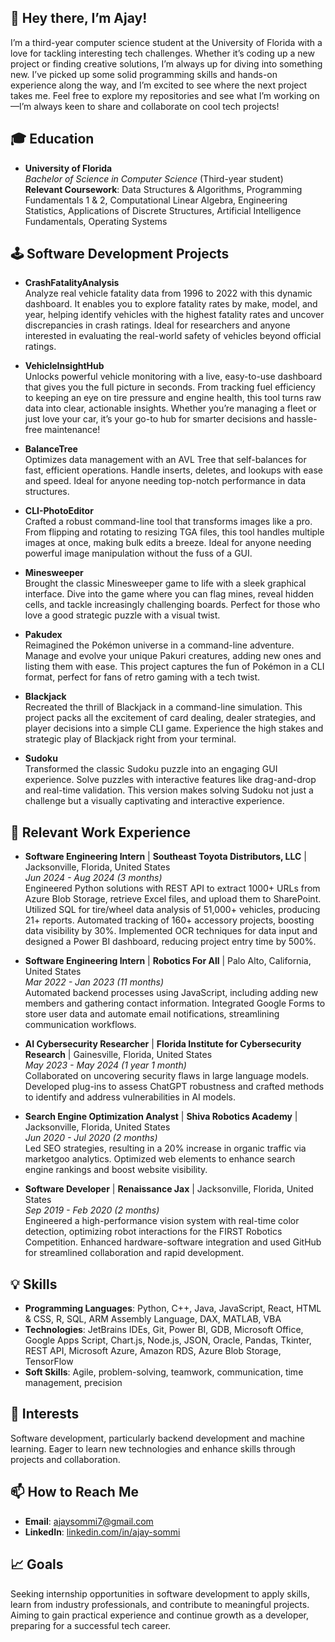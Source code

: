 ## 👋 Hey there, I’m Ajay!

I’m a third-year computer science student at the University of Florida with a love for tackling interesting tech challenges. Whether it’s coding up a new project or finding creative solutions, I’m always up for diving into something new. I’ve picked up some solid programming skills and hands-on experience along the way, and I’m excited to see where the next project takes me. Feel free to explore my repositories and see what I’m working on—I’m always keen to share and collaborate on cool tech projects!

## 🎓 Education

- **University of Florida**  
  *Bachelor of Science in Computer Science* (Third-year student)  
  **Relevant Coursework**: Data Structures & Algorithms, Programming Fundamentals 1 & 2, Computational Linear Algebra, Engineering Statistics, Applications of Discrete Structures, Artificial Intelligence Fundamentals, Operating Systems


## 🕹️ Software Development Projects

- **CrashFatalityAnalysis**  
  Analyze real vehicle fatality data from 1996 to 2022 with this dynamic dashboard. It enables you to explore fatality rates by make, model, and year, helping identify vehicles with the highest fatality rates and uncover discrepancies in crash ratings. Ideal for researchers and anyone interested in evaluating the real-world safety of vehicles beyond official ratings.
  
- **VehicleInsightHub**  
  Unlocks powerful vehicle monitoring with a live, easy-to-use dashboard that gives you the full picture in seconds. From tracking fuel efficiency to keeping an eye on tire pressure and engine health, this tool turns raw data into clear, actionable insights. Whether you’re managing a fleet or just love your car, it’s your go-to hub for smarter decisions and hassle-free maintenance!

- **BalanceTree**  
  Optimizes data management with an AVL Tree that self-balances for fast, efficient operations. Handle inserts, deletes, and lookups with ease and speed. Ideal for anyone needing top-notch performance in data structures.
  
- **CLI-PhotoEditor**  
  Crafted a robust command-line tool that transforms images like a pro. From flipping and rotating to resizing TGA files, this tool handles multiple images at once, making bulk edits a breeze. Ideal for anyone needing powerful image manipulation without the fuss of a GUI.

- **Minesweeper**  
  Brought the classic Minesweeper game to life with a sleek graphical interface. Dive into the game where you can flag mines, reveal hidden cells, and tackle increasingly challenging boards. Perfect for those who love a good strategic puzzle with a visual twist.

- **Pakudex**  
  Reimagined the Pokémon universe in a command-line adventure. Manage and evolve your unique Pakuri creatures, adding new ones and listing them with ease. This project captures the fun of Pokémon in a CLI format, perfect for fans of retro gaming with a tech twist.

- **Blackjack**  
  Recreated the thrill of Blackjack in a command-line simulation. This project packs all the excitement of card dealing, dealer strategies, and player decisions into a simple CLI game. Experience the high stakes and strategic play of Blackjack right from your terminal.

- **Sudoku**  
  Transformed the classic Sudoku puzzle into an engaging GUI experience. Solve puzzles with interactive features like drag-and-drop and real-time validation. This version makes solving Sudoku not just a challenge but a visually captivating and interactive experience.


## 💼 Relevant Work Experience

- **Software Engineering Intern** | **Southeast Toyota Distributors, LLC** | Jacksonville, Florida, United States  
  *Jun 2024 - Aug 2024 (3 months)*  
  Engineered Python solutions with REST API to extract 1000+ URLs from Azure Blob Storage, retrieve Excel files, and upload them to SharePoint. Utilized SQL for tire/wheel data analysis of 51,000+ vehicles, producing 21+ reports. Automated tracking of 160+ accessory projects, boosting data visibility by 30%. Implemented OCR techniques for data input and designed a Power BI dashboard, reducing project entry time by 500%.

- **Software Engineering Intern** | **Robotics For All** | Palo Alto, California, United States  
  *Mar 2022 - Jan 2023 (11 months)*  
  Automated backend processes using JavaScript, including adding new members and gathering contact information. Integrated Google Forms to store user data and automate email notifications, streamlining communication workflows.

- **AI Cybersecurity Researcher** | **Florida Institute for Cybersecurity Research** | Gainesville, Florida, United States  
  *May 2023 - May 2024 (1 year 1 month)*  
  Collaborated on uncovering security flaws in large language models. Developed plug-ins to assess ChatGPT robustness and crafted methods to identify and address vulnerabilities in AI models.

- **Search Engine Optimization Analyst** | **Shiva Robotics Academy** | Jacksonville, Florida, United States  
  *Jun 2020 - Jul 2020 (2 months)*  
  Led SEO strategies, resulting in a 20% increase in organic traffic via marketgoo analytics. Optimized web elements to enhance search engine rankings and boost website visibility.

- **Software Developer** | **Renaissance Jax** | Jacksonville, Florida, United States  
  *Sep 2019 - Feb 2020 (2 months)*  
  Engineered a high-performance vision system with real-time color detection, optimizing robot interactions for the FIRST Robotics Competition. Enhanced hardware-software  integration and used GitHub for streamlined collaboration and rapid development.


## 💡 Skills

- **Programming Languages**: Python, C++, Java, JavaScript, React, HTML & CSS, R, SQL, ARM Assembly Language, DAX, MATLAB, VBA
- **Technologies**: JetBrains IDEs, Git, Power BI, GDB, Microsoft Office, Google Apps Script, Chart.js, Node.js, JSON, Oracle, Pandas, Tkinter, REST API, Microsoft Azure, Amazon RDS, Azure Blob Storage, TensorFlow
- **Soft Skills**: Agile, problem-solving, teamwork, communication, time management, precision

## 👀 Interests

Software development, particularly backend development and machine learning. Eager to learn new technologies and enhance skills through projects and collaboration.

## 📫 How to Reach Me

- **Email**: [ajaysommi7@gmail.com](mailto:ajaysommi7@gmail.com)  
- **LinkedIn**: [linkedin.com/in/ajay-sommi](https://www.linkedin.com/in/ajay-sommi)

## 📈 Goals

Seeking internship opportunities in software development to apply skills, learn from industry professionals, and contribute to meaningful projects. Aiming to gain practical experience and continue growth as a developer, preparing for a successful tech career.
